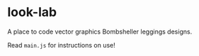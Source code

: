 # look-lab
A place to code vector graphics Bombsheller leggings designs.

Read `main.js` for instructions on use!